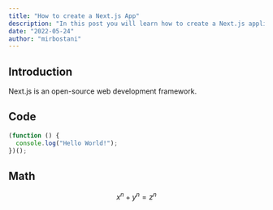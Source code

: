```yaml
---
title: "How to create a Next.js App"
description: "In this post you will learn how to create a Next.js application"
date: "2022-05-24"
author: "mirbostani"
---
```


## Introduction

Next.js is an open-source web development framework.

## Code

```js
(function () {
  console.log("Hello World!");
})();
```

## Math

$$
x^n + y^n = z^n
$$
